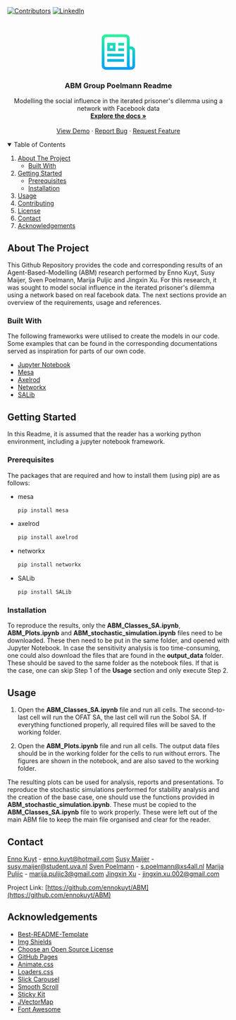<!--
*** Thanks for checking out the Best-README-Template. If you have a suggestion
*** that would make this better, please fork the repo and create a pull request
*** or simply open an issue with the tag "enhancement".
*** Thanks again! Now go create something AMAZING! :D
-->



<!-- PROJECT SHIELDS -->
<!--
*** I'm using markdown "reference style" links for readability.
*** Reference links are enclosed in brackets [ ] instead of parentheses ( ).
*** See the bottom of this document for the declaration of the reference variables
*** for contributors-url, forks-url, etc. This is an optional, concise syntax you may use.
*** https://www.markdownguide.org/basic-syntax/#reference-style-links
-->
[![Contributors][contributors-shield]][contributors-url]
[![LinkedIn][linkedin-shield]][linkedin-url]



<!-- PROJECT LOGO -->
<br />
<p align="center">
  <a href="https://github.com/ennokuyt/ABM">
    <img src="images/logo.png" alt="Logo" width="80" height="80">
  </a>

  <h3 align="center">ABM Group Poelmann Readme</h3>

  <p align="center">
    Modelling the social influence in the iterated prisoner's dilemma using a network with Facebook data
    <br />
    <a href="https://github.com/ennokuyt/ABM"><strong>Explore the docs »</strong></a>
    <br />
    <br />
    <a href="https://github.com/ennokuyt/ABM">View Demo</a>
    ·
    <a href="https://github.com/ennokuyt/ABM/issues">Report Bug</a>
    ·
    <a href="https://github.com/ennokuyt/ABM/issues">Request Feature</a>
  </p>
</p>



<!-- TABLE OF CONTENTS -->
<details open="open">
  <summary>Table of Contents</summary>
  <ol>
    <li>
      <a href="#about-the-project">About The Project</a>
      <ul>
        <li><a href="#built-with">Built With</a></li>
      </ul>
    </li>
    <li>
      <a href="#getting-started">Getting Started</a>
      <ul>
        <li><a href="#prerequisites">Prerequisites</a></li>
        <li><a href="#installation">Installation</a></li>
      </ul>
    </li>
    <li><a href="#usage">Usage</a></li>
    <li><a href="#contributing">Contributing</a></li>
    <li><a href="#license">License</a></li>
    <li><a href="#contact">Contact</a></li>
    <li><a href="#acknowledgements">Acknowledgements</a></li>
  </ol>
</details>



<!-- ABOUT THE PROJECT -->
## About The Project

This Github Repository provides the code and corresponding results of an Agent-Based-Modelling (ABM) research performed by Enno Kuyt, Susy Maijer, Sven Poelmann, Marija Puljic and Jingxin Xu. For this research, it was sought to model social influence in the iterated prisoner's dilemma using a network based on real facebook data. The next sections provide an overview of the requirements, usage and references.

### Built With

The following frameworks were utilised to create the models in our code. Some examples that can be found in the corresponding documentations served as inspiration for parts of our own code. 

* [Jupyter Notebook](https://jupyter-notebook.readthedocs.io/en/stable/)
* [Mesa](https://mesa.readthedocs.io/en/stable/)
* [Axelrod](https://axelrod.readthedocs.io/en/stable/)
* [Networkx](https://readthedocs.org/projects/networkx/)
* [SALib](https://salib.readthedocs.io/en/latest/)


<!-- GETTING STARTED -->
## Getting Started

In this Readme, it is assumed that the reader has a working python environment, including a jupyter notebook framework.

### Prerequisites

The packages that are required and how to install them (using pip) are as follows:
* mesa
  ```sh
  pip install mesa
  ```
* axelrod
  ```sh
  pip install axelrod
  ```
* networkx
  ```sh
  pip install networkx
  ```
* SALib
  ```sh
  pip install SALib
  ```

### Installation

To reproduce the results, only the **ABM_Classes_SA.ipynb**, **ABM_Plots.ipynb** and **ABM_stochastic_simulation.ipynb** files need to be downloaded. These then need to be put in the same folder, and opened with Jupyter Notebook. In case the sensitivity analysis is too time-consuming, one could also download the files that are found in the **output_data** folder. These should be saved to the same folder as the notebook files. If that is the case, one can skip Step 1 of the **Usage** section and only execute Step 2. 

<!-- USAGE EXAMPLES -->
## Usage

1. Open the **ABM_Classes_SA.ipynb** file and run all cells. The second-to-last cell will run the OFAT SA, the last cell will run the Sobol SA. If everything functioned properly, all required files will be saved to the working folder. 

2. Open the **ABM_Plots.ipynb** file and run all cells. The output data files should be in the working folder for the cells to run without errors. The figures are  shown in the notebook, and are also saved to the working folder.

The resulting plots can be used for analysis, reports and presentations. To reproduce the stochastic simulations performed for stability analysis and the creation of the base case, one should use the functions provided in **ABM_stochastic_simulation.ipynb**. These must be copied to the **ABM_Classes_SA.ipynb** file to work properly. These were left out of the main ABM file to keep the main file organised and clear for the reader. 

<!-- CONTACT -->
## Contact

[Enno Kuyt](https://github.com/ennokuyt) - enno.kuyt@hotmail.com
[Susy Maijer](https://github.com/Poelmann) -  susy.maijer@student.uva.nl
[Sven Poelmann](https://github.com/susymaijer) - s.poelmann@xs4all.nl
[Marija Puljic](https://github.com/MarijaPulj) - marija.puljic3@gmail.com
[Jingxin Xu](https://github.com/Jingxin002) - jingxin.xu.002@gmail.com


Project Link: [https://github.com/ennokuyt/ABM](https://github.com/ennokuyt/ABM)



<!-- ACKNOWLEDGEMENTS -->
## Acknowledgements
* [Best-README-Template](https://github.com/othneildrew/Best-README-Template)
* [Img Shields](https://shields.io)
* [Choose an Open Source License](https://choosealicense.com)
* [GitHub Pages](https://pages.github.com)
* [Animate.css](https://daneden.github.io/animate.css)
* [Loaders.css](https://connoratherton.com/loaders)
* [Slick Carousel](https://kenwheeler.github.io/slick)
* [Smooth Scroll](https://github.com/cferdinandi/smooth-scroll)
* [Sticky Kit](http://leafo.net/sticky-kit)
* [JVectorMap](http://jvectormap.com)
* [Font Awesome](https://fontawesome.com)


<!-- MARKDOWN LINKS & IMAGES -->
<!-- https://www.markdownguide.org/basic-syntax/#reference-style-links -->
[contributors-shield]: https://img.shields.io/github/contributors/othneildrew/Best-README-Template.svg?style=for-the-badge
[contributors-url]: https://github.com/ennokuyt/ABM/graphs/contributors
[linkedin-shield]: https://img.shields.io/badge/-LinkedIn-black.svg?style=for-the-badge&logo=linkedin&colorB=555
[linkedin-url]: https://nl.linkedin.com/in/susy-maijer-7645b678
[product-screenshot]: images/screenshot.png
